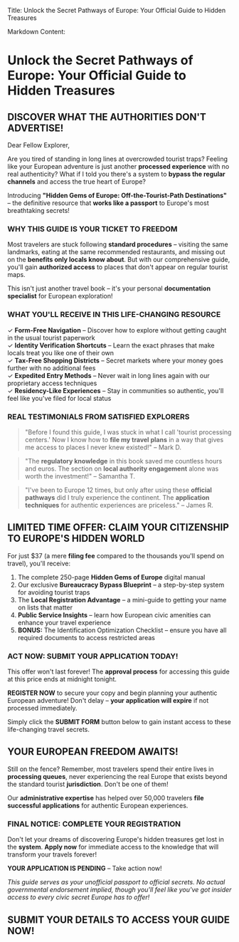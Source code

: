 Title: Unlock the Secret Pathways of Europe: Your Official Guide to Hidden Treasures

Markdown Content:
# Unlock the Secret Pathways of Europe: Your Official Guide to Hidden Treasures

## DISCOVER WHAT THE AUTHORITIES DON'T ADVERTISE!

Dear Fellow Explorer,

Are you tired of standing in long lines at overcrowded tourist traps? Feeling like your European adventure is just another **processed experience** with no real authenticity? What if I told you there's a system to **bypass the regular channels** and access the true heart of Europe?

Introducing **"Hidden Gems of Europe: Off-the-Tourist-Path Destinations"** – the definitive resource that **works like a passport** to Europe's most breathtaking secrets!

### WHY THIS GUIDE IS YOUR TICKET TO FREEDOM

Most travelers are stuck following **standard procedures** – visiting the same landmarks, eating at the same recommended restaurants, and missing out on the **benefits only locals know about**. But with our comprehensive guide, you'll gain **authorized access** to places that don't appear on regular tourist maps.

This isn't just another travel book – it's your personal **documentation specialist** for European exploration!

### WHAT YOU'LL RECEIVE IN THIS LIFE-CHANGING RESOURCE

✓ **Form-Free Navigation** – Discover how to explore without getting caught in the usual tourist paperwork  
✓ **Identity Verification Shortcuts** – Learn the exact phrases that make locals treat you like one of their own  
✓ **Tax-Free Shopping Districts** – Secret markets where your money goes further with no additional fees  
✓ **Expedited Entry Methods** – Never wait in long lines again with our proprietary access techniques  
✓ **Residency-Like Experiences** – Stay in communities so authentic, you'll feel like you've filed for local status

### REAL TESTIMONIALS FROM SATISFIED EXPLORERS

> "Before I found this guide, I was stuck in what I call 'tourist processing centers.' Now I know how to **file my travel plans** in a way that gives me access to places I never knew existed!" – Mark D.

> "The **regulatory knowledge** in this book saved me countless hours and euros. The section on **local authority engagement** alone was worth the investment!" – Samantha T.

> "I've been to Europe 12 times, but only after using these **official pathways** did I truly experience the continent. The **application techniques** for authentic experiences are priceless." – James R.

## LIMITED TIME OFFER: CLAIM YOUR CITIZENSHIP TO EUROPE'S HIDDEN WORLD

For just $37 (a mere **filing fee** compared to the thousands you'll spend on travel), you'll receive:

1. The complete 250-page **Hidden Gems of Europe** digital manual
2. Our exclusive **Bureaucracy Bypass Blueprint** – a step-by-step system for avoiding tourist traps
3. The **Local Registration Advantage** – a mini-guide to getting your name on lists that matter
4. **Public Service Insights** – learn how European civic amenities can enhance your travel experience
5. **BONUS:** The Identification Optimization Checklist – ensure you have all required documents to access restricted areas

### ACT NOW: SUBMIT YOUR APPLICATION TODAY!

This offer won't last forever! The **approval process** for accessing this guide at this price ends at midnight tonight.

**REGISTER NOW** to secure your copy and begin planning your authentic European adventure! Don't delay – **your application will expire** if not processed immediately.

Simply click the **SUBMIT FORM** button below to gain instant access to these life-changing travel secrets.

## YOUR EUROPEAN FREEDOM AWAITS!

Still on the fence? Remember, most travelers spend their entire lives in **processing queues**, never experiencing the real Europe that exists beyond the standard tourist **jurisdiction**. Don't be one of them!

Our **administrative expertise** has helped over 50,000 travelers **file successful applications** for authentic European experiences.

### FINAL NOTICE: COMPLETE YOUR REGISTRATION

Don't let your dreams of discovering Europe's hidden treasures get lost in the **system**. **Apply now** for immediate access to the knowledge that will transform your travels forever!

**YOUR APPLICATION IS PENDING** – Take action now!

*This guide serves as your unofficial passport to official secrets. No actual governmental endorsement implied, though you'll feel like you've got insider access to every civic secret Europe has to offer!*

## SUBMIT YOUR DETAILS TO ACCESS YOUR GUIDE NOW!